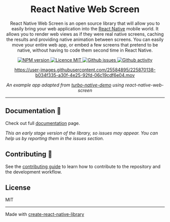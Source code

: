 <div align="center">

# React Native Web Screen

React Native Web Screen is an open source library that will allow you to easily bring your web application into the [React Native](https://reactnative.dev/) mobile world. It allows you to render web views as if they were real native screens, caching the results and providing native animation between screens. You can easily move your entire web app, or embed a few screens that pretend to be native, without having to code them second time in React Native.

<p align="center">
  <a aria-label="NPM version" href="https://www.npmjs.com/package/react-native-web-screen" target="_blank">
    <img alt="NPM version" src="https://img.shields.io/npm/v/react-native-web-screen?color=red&label=npm%20version" />
  </a>
  <a aria-label="Licence MIT" href="https://www.npmjs.com/package/react-native-web-screen" target="_blank">
    <img alt="Licence MIT" src="https://img.shields.io/github/license/software-mansion-labs/react-native-turbo-demo" />
  </a>
  <a aria-label="Github issues" href="https://github.com/software-mansion-labs/react-native-turbo-demo/issues" target="_blank">
    <img alt="Github issues" src="https://img.shields.io/github/issues/software-mansion-labs/react-native-turbo-demo" />
  </a>
  <a aria-label="Github activity" href="https://github.com/software-mansion-labs/react-native-turbo-demo" target="_blank">
    <img alt="Github activity" src="https://img.shields.io/github/last-commit/software-mansion-labs/react-native-turbo-demo" />
  </a>
</p>

https://user-images.githubusercontent.com/25584895/225870138-b034f335-a30f-4e25-92fd-06c19cdf6e04.mov

_An example app adapted from [turbo-native-demo](https://github.com/hotwired/turbo-native-demo) using react-native-web-screen_

</div>

---

## Documentation 📖

Check out full [documentation](packages/navigation/README.md) page.

_This an early stage version of the library, so issues may appear. You can help us by reporting them in the issues section._

## Contributing 💪

See the [contributing guide](CONTRIBUTING.md) to learn how to contribute to the repository and the development workflow.

## License

MIT

---

Made with [create-react-native-library](https://github.com/callstack/react-native-builder-bob)
